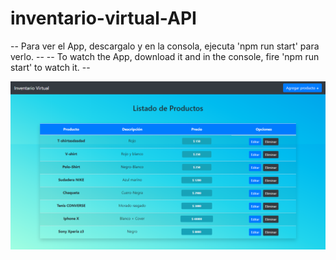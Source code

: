 # inventario-virtual-API

-- Para ver el App, descargalo y en la consola, ejecuta 'npm run start' para verlo. --
-- To watch the App, download it and in the console, fire 'npm run start' to watch it. --

![card](https://github.com/AdrielMinyety/inventario-virtual-API/blob/master/AppImage.png)
